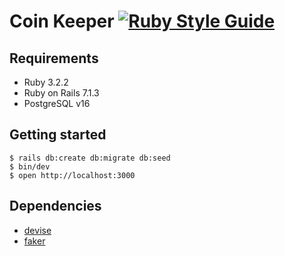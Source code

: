 # Coin Keeper [![Ruby Style Guide](https://img.shields.io/badge/code_style-community-brightgreen.svg)](https://rubystyle.guide)

## Requirements

- Ruby 3.2.2
- Ruby on Rails 7.1.3
- PostgreSQL v16

## Getting started

```shell
$ rails db:create db:migrate db:seed
$ bin/dev
$ open http://localhost:3000
```

## Dependencies
- [devise](https://github.com/heartcombo/devise)
- [faker](https://github.com/faker-ruby/faker/tree/main)